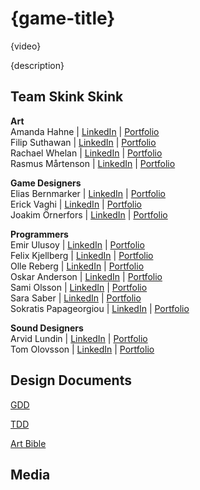 # {game-title}

{video}

{description}

## Team Skink Skink

**Art**<br/>
Amanda Hahne | [LinkedIn]() | [Portfolio]()<br/>
Filip Suthawan | [LinkedIn]() | [Portfolio]()<br/>
Rachael Whelan | [LinkedIn]() | [Portfolio]()<br/>
Rasmus Mårtenson | [LinkedIn]() | [Portfolio]()<br/>

**Game Designers**<br/>
Elias Bernmarker | [LinkedIn]() | [Portfolio]()<br/>
Erick Vaghi | [LinkedIn]() | [Portfolio]()<br/>
Joakim Örnerfors | [LinkedIn]() | [Portfolio]()<br/>

**Programmers**<br/>
Emir Ulusoy | [LinkedIn]() | [Portfolio]()<br/>
Felix Kjellberg | [LinkedIn]() | [Portfolio]()<br/>
Olle Reberg | [LinkedIn]() | [Portfolio]()<br/>
Oskar Anderson | [LinkedIn]() | [Portfolio]()<br/>
Sami Olsson | [LinkedIn]() | [Portfolio]()<br/>
Sara Saber | [LinkedIn]() | [Portfolio]()<br/>
Sokratis Papageorgiou | [LinkedIn](https://www.linkedin.com/in/sokratis-papageorgiou-b26b1652/) | [Portfolio](https://www.sokpapageorgiou.com/)<br/>

**Sound Designers**<br/>
Arvid Lundin | [LinkedIn]() | [Portfolio]()<br/>
Tom Olovsson | [LinkedIn]() | [Portfolio]()<br/>

## Design Documents

[GDD](https://docs.google.com/document/d/1Io40KXAKpxIEGWXHunJX3od-f2fsUvdGeO5Cht5PRC0/edit?usp=sharing)

[TDD](https://docs.google.com/document/d/1CWHBef4wDGG6o4siJa5wozExCuqGNZRneqPPq99fMgo/edit?usp=sharing)

[Art Bible](https://docs.google.com/document/d/1cr8x4sVjNOCvg4XAG7ccKVdT6GPKymnv3sanuCwJcBI/edit?usp=sharing)

## Media
